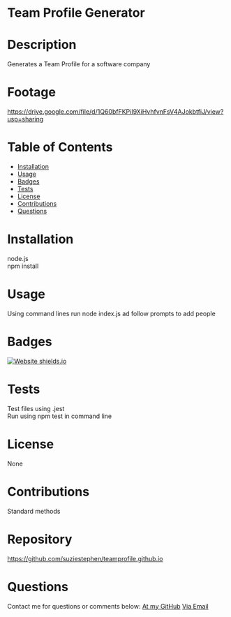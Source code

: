 # Team Profile Generator

  # Description
Generates a Team Profile for a software company


  # Footage
 https://drive.google.com/file/d/1Q60bfFKPiI9XiHvhfvnFsV4AJokbtfiJ/view?usp=sharing
 

  # Table of Contents
  * [Installation](#installation)
  * [Usage](#usage)
  * [Badges](#badges)
  * [Tests](#tests)
  * [License](#license)
  * [Contributions](#contributions)
  * [Questions](#questions)
  

  
  # Installation
  node.js <br>
  npm install
  # Usage
  Using command lines run node index.js ad follow prompts to add people
  # Badges
  [![Website shields.io](https://img.shields.io/badge/success-success-pink)](http://shields.io/)
  # Tests
  Test files using .jest <br>
  Run using npm test in command line
  # License
  None
  # Contributions
  Standard methods


  # Repository
  https://github.com/suziestephen/teamprofile.github.io
  

  # Questions
  Contact me for questions or comments below:
    [At my GitHub](https://github.com/suziestephen)
    [Via Email](mailto:suzietstephen@gmail.com)

